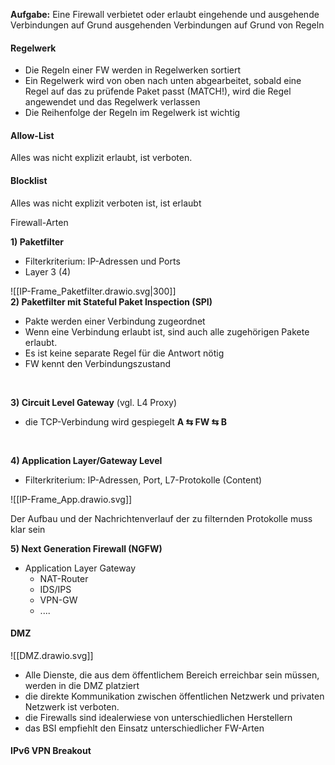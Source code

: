 **Aufgabe:** Eine Firewall verbietet oder erlaubt eingehende und ausgehende Verbindungen auf Grund ausgehenden Verbindungen auf Grund von Regeln 

#### **Regelwerk**
- Die Regeln einer FW werden in Regelwerken sortiert
- Ein Regelwerk wird von oben nach unten abgearbeitet, sobald eine Regel auf das zu prüfende Paket passt (MATCH!), wird die Regel angewendet und das Regelwerk verlassen
- Die Reihenfolge der Regeln im Regelwerk ist wichtig

#### Allow-List 
Alles was nicht explizit erlaubt, ist verboten.
#### Blocklist
Alles was nicht explizit verboten ist, ist erlaubt
</br>

Firewall-Arten

**1) Paketfilter**
- Filterkriterium: IP-Adressen und Ports
- Layer 3 (4)

![[IP-Frame_Paketfilter.drawio.svg|300]]
</br>
**2) Paketfilter mit Stateful Paket Inspection (SPI)**
- Pakte werden einer Verbindung zugeordnet
- Wenn eine Verbindung erlaubt ist, sind auch alle zugehörigen Pakete erlaubt. 
- Es ist keine separate Regel für die Antwort nötig
- FW kennt den Verbindungszustand


</br>

**3) Circuit Level Gateway** (vgl. L4 Proxy)
- die TCP-Verbindung wird gespiegelt
	**A ⇆ FW ⇆ B** 
</br>

**4) Application Layer/Gateway Level**
- Filterkriterium: IP-Adressen, Port, L7-Protokolle (Content)


![[IP-Frame_App.drawio.svg]]


Der Aufbau und der Nachrichtenverlauf der zu filternden Protokolle muss klar sein
</br>

**5) Next Generation Firewall (NGFW)**
- Application Layer Gateway 
  + NAT-Router
  + IDS/IPS
  + VPN-GW
  + ....

#### DMZ
![[DMZ.drawio.svg]]
- Alle Dienste, die aus dem öffentlichem Bereich erreichbar sein müssen, werden in die DMZ platziert
- die direkte Kommunikation zwischen öffentlichen Netzwerk und privaten Netzwerk ist verboten.
- die Firewalls sind idealerwiese von unterschiedlichen Herstellern
- das BSI empfiehlt den Einsatz unterschiedlicher FW-Arten

#### IPv6 VPN Breakout